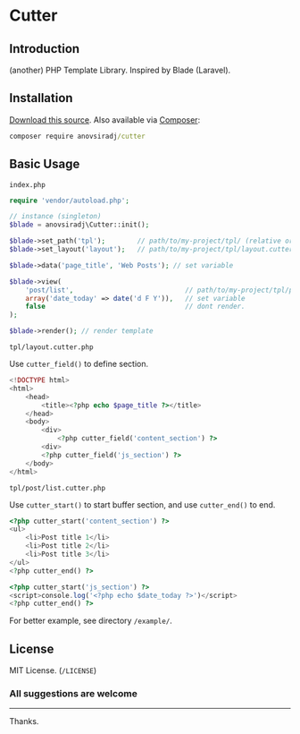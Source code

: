 # Cutter

## Introduction

(another) PHP Template Library. Inspired by Blade (Laravel).

## Installation
[Download this source](/anovsiradj/php-cutter/releases). Also available via [Composer](https://packagist.org/packages/anovsiradj/cutter):
```cmd
composer require anovsiradj/cutter
```

## Basic Usage

`index.php`

```php
require 'vendor/autoload.php';

// instance (singleton)
$blade = anovsiradj\Cutter::init();

$blade->set_path('tpl');		// path/to/my-project/tpl/ (relative or absolute)
$blade->set_layout('layout');	// path/to/my-project/tpl/layout.cutter.php

$blade->data('page_title', 'Web Posts'); // set variable

$blade->view(
	'post/list',							// path/to/my-project/tpl/post/list.cutter.php
	array('date_today' => date('d F Y')),	// set variable
	false									// dont render.
);

$blade->render(); // render template
```

`tpl/layout.cutter.php`

Use `cutter_field()` to define section.

```php
<!DOCTYPE html>
<html>
	<head>
		<title><?php echo $page_title ?></title>
	</head>
	<body>
		<div>
			<?php cutter_field('content_section') ?>
		<div>
		<?php cutter_field('js_section') ?>
	</body>
</html>

```

`tpl/post/list.cutter.php`

Use `cutter_start()` to start buffer section, and use `cutter_end()` to end.

```php
<?php cutter_start('content_section') ?>
<ul>
	<li>Post title 1</li>
	<li>Post title 2</li>
	<li>Post title 3</li>
</ul>
<?php cutter_end() ?>

<?php cutter_start('js_section') ?>
<script>console.log('<?php echo $date_today ?>')</script>
<?php cutter_end() ?>
```

For better example, see directory `/example/`.

## License
MIT License. (`/LICENSE`)

### All suggestions are welcome

---

Thanks.
